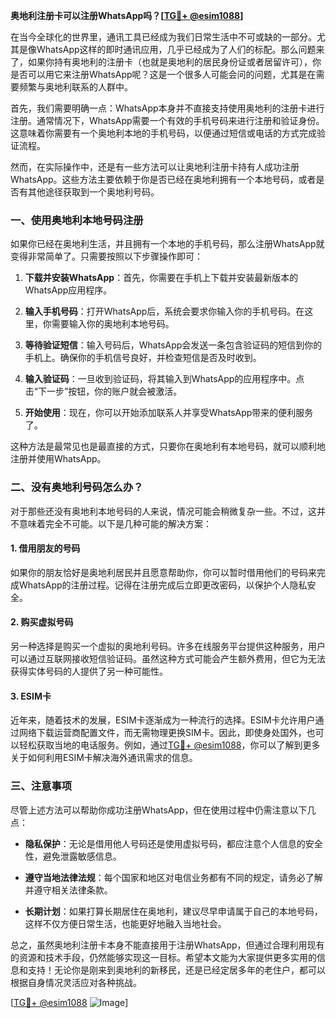 **奥地利注册卡可以注册WhatsApp吗？[[TG💪+ @esim1088](https://t.me/s/esim1088)]**

在当今全球化的世界里，通讯工具已经成为我们日常生活中不可或缺的一部分。尤其是像WhatsApp这样的即时通讯应用，几乎已经成为了人们的标配。那么问题来了，如果你持有奥地利的注册卡（也就是奥地利的居民身份证或者居留许可），你是否可以用它来注册WhatsApp呢？这是一个很多人可能会问的问题，尤其是在需要频繁与奥地利联系的人群中。

首先，我们需要明确一点：WhatsApp本身并不直接支持使用奥地利的注册卡进行注册。通常情况下，WhatsApp需要一个有效的手机号码来进行注册和验证身份。这意味着你需要有一个奥地利本地的手机号码，以便通过短信或电话的方式完成验证流程。

然而，在实际操作中，还是有一些方法可以让奥地利注册卡持有人成功注册WhatsApp。这些方法主要依赖于你是否已经在奥地利拥有一个本地号码，或者是否有其他途径获取到一个奥地利号码。

### 一、使用奥地利本地号码注册

如果你已经在奥地利生活，并且拥有一个本地的手机号码，那么注册WhatsApp就变得非常简单了。只需要按照以下步骤操作即可：

1. **下载并安装WhatsApp**：首先，你需要在手机上下载并安装最新版本的WhatsApp应用程序。
   
2. **输入手机号码**：打开WhatsApp后，系统会要求你输入你的手机号码。在这里，你需要输入你的奥地利本地号码。

3. **等待验证短信**：输入号码后，WhatsApp会发送一条包含验证码的短信到你的手机上。确保你的手机信号良好，并检查短信是否及时收到。

4. **输入验证码**：一旦收到验证码，将其输入到WhatsApp的应用程序中。点击“下一步”按钮，你的账户就会被激活。

5. **开始使用**：现在，你可以开始添加联系人并享受WhatsApp带来的便利服务了。

这种方法是最常见也是最直接的方式，只要你在奥地利有本地号码，就可以顺利地注册并使用WhatsApp。

### 二、没有奥地利号码怎么办？

对于那些还没有奥地利本地号码的人来说，情况可能会稍微复杂一些。不过，这并不意味着完全不可能。以下是几种可能的解决方案：

#### 1. 借用朋友的号码

如果你的朋友恰好是奥地利居民并且愿意帮助你，你可以暂时借用他们的号码来完成WhatsApp的注册过程。记得在注册完成后立即更改密码，以保护个人隐私安全。

#### 2. 购买虚拟号码

另一种选择是购买一个虚拟的奥地利号码。许多在线服务平台提供这种服务，用户可以通过互联网接收短信验证码。虽然这种方式可能会产生额外费用，但它为无法获得实体号码的人提供了另一种可能性。

#### 3. ESIM卡

近年来，随着技术的发展，ESIM卡逐渐成为一种流行的选择。ESIM卡允许用户通过网络下载运营商配置文件，而无需物理更换SIM卡。因此，即使身处国外，也可以轻松获取当地的电话服务。例如，通过[TG💪+ @esim1088](https://t.me/s/esim1088)，你可以了解到更多关于如何利用ESIM卡解决海外通讯需求的信息。

### 三、注意事项

尽管上述方法可以帮助你成功注册WhatsApp，但在使用过程中仍需注意以下几点：

- **隐私保护**：无论是借用他人号码还是使用虚拟号码，都应注意个人信息的安全性，避免泄露敏感信息。
  
- **遵守当地法律法规**：每个国家和地区对电信业务都有不同的规定，请务必了解并遵守相关法律条款。

- **长期计划**：如果打算长期居住在奥地利，建议尽早申请属于自己的本地号码，这样不仅方便日常生活，也能更好地融入当地社会。

总之，虽然奥地利注册卡本身不能直接用于注册WhatsApp，但通过合理利用现有的资源和技术手段，仍然能够实现这一目标。希望本文能为大家提供更多实用的信息和支持！无论你是刚来到奥地利的新移民，还是已经定居多年的老住户，都可以根据自身情况灵活应对各种挑战。

[[TG💪+ @esim1088](https://t.me/s/esim1088) ![Image](https://i.postimg.cc/4NQfJmqS/Snipaste-2025-05-13-00-14-12.png)]